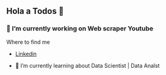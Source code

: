 ## Hola a Todos 👋
### 🔭 I’m currently working on Web scraper Youtube
Where to find me
- [Linkedin](https://www.linkedin.com/in/miltonquinonez/)

- 🌱 I’m currently learning about Data Scientist | Data Analst

<!--
**Milton-RQM/Milton-RQM** is a ✨ _special_ ✨ repository because its `README.md` (this file) appears on your GitHub profile.

Here are some ideas to get you started:

- 🌱 I’m currently learning ...
- 👯 I’m looking to collaborate on ...
- 🤔 I’m looking for help with ...
- 💬 Ask me about ...
- 📫 How to reach me: ...
- 😄 Pronouns: ...
- ⚡ Fun fact: ...
-->

